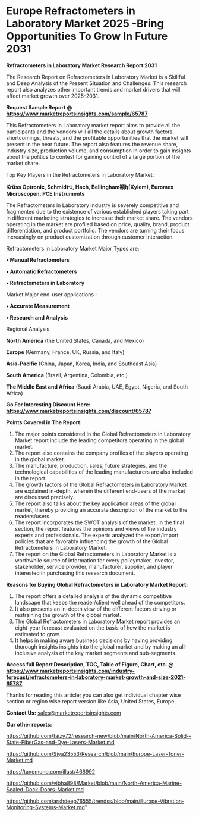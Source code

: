# Europe Refractometers in Laboratory Market 2025 -Bring Opportunities To Grow In Future 2031

<strong>Refractometers in Laboratory Market Research Report 2031</strong>

The Research Report on Refractometers in Laboratory Market is a Skillful and Deep Analysis of the Present Situation and Challenges. This research report also analyzes other important trends and market drivers that will affect market growth over 2025-2031.

<strong>Request Sample Report @ <a href=https://www.marketreportsinsights.com/sample/65787>https://www.marketreportsinsights.com/sample/65787</a></strong>

This Refractometers in Laboratory market report aims to provide all the participants and the vendors will all the details about growth factors, shortcomings, threats, and the profitable opportunities that the market will present in the near future. The report also features the revenue share, industry size, production volume, and consumption in order to gain insights about the politics to contest for gaining control of a large portion of the market share.

Top Key Players in the Refractometers in Laboratory Market:

<strong>Krüss Optronic, SchmidtᶧꞱ, Hach, Bellingham䫖ꞕ(Xylem), Euromex Microscopen, PCE Instruments</strong>

The Refractometers in Laboratory Industry is severely competitive and fragmented due to the existence of various established players taking part in different marketing strategies to increase their market share. The vendors operating in the market are profiled based on price, quality, brand, product differentiation, and product portfolio. The vendors are turning their focus increasingly on product customization through customer interaction.

Refractometers in Laboratory Market Major Types are:

<strong>• Manual Refractometers

• Automatic Refractometers

• Refractometers in Laboratory</strong>

Market Major end-user applications :

<strong>• Accurate Measurement

• Research and Analysis</strong>

Regional Analysis

</u><strong><b>North America</b></strong> (the United States, Canada, and Mexico)

<strong><b>Europe </b></strong>(Germany, France, UK, Russia, and Italy)

<strong><b>Asia-Pacific</b></strong> (China, Japan, Korea, India, and Southeast Asia)

<strong><b>South America</b></strong> (Brazil, Argentina, Colombia, etc.)

<strong><b>The Middle East and Africa</b></strong> (Saudi Arabia, UAE, Egypt, Nigeria, and South Africa)

<strong>Go For Interesting Discount Here: <a href=https://www.marketreportsinsights.com/discount/65787>https://www.marketreportsinsights.com/discount/65787</a></strong>

<strong>Points Covered in The Report:</strong>
<ol>
  <li>The major points considered in the Global Refractometers in Laboratory Market report include the leading competitors operating in the global market.</li>
  <li>The report also contains the company profiles of the players operating in the global market.</li>
  <li>The manufacture, production, sales, future strategies, and the technological capabilities of the leading manufacturers are also included in the report.</li>
  <li>The growth factors of the Global Refractometers in Laboratory Market are explained in-depth, wherein the different end-users of the market are discussed precisely.</li>
  <li>The report also talks about the key application areas of the global market, thereby providing an accurate description of the market to the readers/users.</li>
  <li>The report incorporates the SWOT analysis of the market. In the final section, the report features the opinions and views of the industry experts and professionals. The experts analyzed the export/import policies that are favorably influencing the growth of the Global Refractometers in Laboratory Market.</li>
  <li>The report on the Global Refractometers in Laboratory Market is a worthwhile source of information for every policymaker, investor, stakeholder, service provider, manufacturer, supplier, and player interested in purchasing this research document.</li>
</ol>
<strong>Reasons for Buying Global Refractometers in Laboratory Market Report:</strong>

<ol>
  <li>The report offers a detailed analysis of the dynamic competitive landscape that keeps the reader/client well ahead of the competitors.</li>
  <li>It also presents an in-depth view of the different factors driving or restraining the growth of the global market.</li>
  <li>The Global Refractometers in Laboratory Market report provides an eight-year forecast evaluated on the basis of how the market is estimated to grow.</li>
  <li>It helps in making aware business decisions by having providing thorough insights insights into the global market and by making an all-inclusive analysis of the key market segments and sub-segments.</li>
</ol>
<strong>Access full Report Description, TOC, Table of Figure, Chart, etc. @ <a href=https://www.marketreportsinsights.com/industry-forecast/refractometers-in-laboratory-market-growth-and-size-2021-65787>https://www.marketreportsinsights.com/industry-forecast/refractometers-in-laboratory-market-growth-and-size-2021-65787</a></strong>


Thanks for reading this article; you can also get individual chapter wise section or region wise report version like Asia, United States, Europe.

<strong>Contact Us:</strong>
sales@marketreportsinsights.com

<strong>Our other reports:</strong>

<a href=https://github.com/faizy72/research-new/blob/main/North-America-Solid--State-FiberGas-and-Dye-Lasers-Market.md>https://github.com/faizy72/research-new/blob/main/North-America-Solid--State-FiberGas-and-Dye-Lasers-Market.md</a>

<a href=https://github.com/Siya23553/Research/blob/main/Europe-Laser-Toner-Market.md>https://github.com/Siya23553/Research/blob/main/Europe-Laser-Toner-Market.md</a>

<a href=https://tanomuno.com/illust/468992>https://tanomuno.com/illust/468992</a>

<a href=https://github.com/vibha898/Market/blob/main/North-America-Marine-Sealed-Dock-Doors-Market.md>https://github.com/vibha898/Market/blob/main/North-America-Marine-Sealed-Dock-Doors-Market.md</a>

<a href=https://github.com/arshdeep76555/trendss/blob/main/Europe-Vibration-Monitoring-Systems-Market.md>https://github.com/arshdeep76555/trendss/blob/main/Europe-Vibration-Monitoring-Systems-Market.md</a>"
